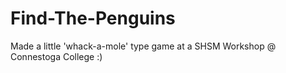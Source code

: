 # Find-The-Penguins

Made a little 'whack-a-mole' type game at a SHSM Workshop @ Connestoga College :)
